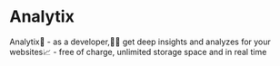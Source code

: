# Analytix
Analytix💙 - as a developer,👨‍💻 get deep insights and analyzes for your websites📈 - free of charge, unlimited storage space and in real time
